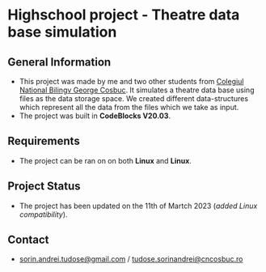 # Highschool project - Theatre data base simulation

## General Information
- This project was made by me and two other students from [Colegiul National Bilingv George Cosbuc](http://cosbucbilingv.ro/). It simulates a theatre data base using files as the data storage space. We created different data-structures which represent all the data from the files which we take as input. 
- The project was built in **CodeBlocks V20.03**.

## Requirements
- The project can be ran on on both **Linux** and **Linux**.

## Project Status
- The project has been updated on the 11th of Martch 2023 (*added Linux compatibility*).

## Contact
- sorin.andrei.tudose@gmail.com / tudose.sorinandrei@cncosbuc.ro


